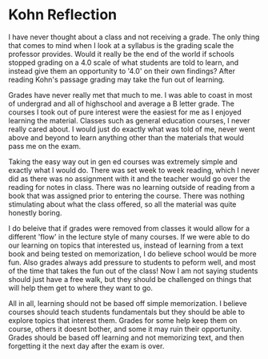 # Kohn Reflection

I have never thought about a class and not receiving a grade. 
The only thing that comes to mind when I look at a syllabus is the grading scale the professor provides.
Would it really be the end of the world if schools stopped grading on a 4.0 scale of what students are told to learn, and instead give them
an opportunity to '4.0' on their own findings? After reading Kohn's passage grading may take the fun out of learning.

Grades have never really met that much to me. I was able to coast in most of undergrad and all of highschool and average a B letter grade. 
The courses I took out of pure interest were the easiest for me as I enjoyed learning the material. Classes such as general education courses, I
never really cared about. I would just do exactly what was told of me, never went above and beyond to learn anything other than the materials that
would pass me on the exam. 

Taking the easy way out in gen ed courses was extremely simple and exactly what I would do. There was set week to week reading, which I never did as there
was no assignment with it and the teacher would go over the reading for notes in class. There was no learning outside of reading from a book that was
assigned prior to entering the course. There was nothing stimulating about what the class offered, so all the material was quite honestly boring. 

I do beleive that if grades were removed from classes it would allow for a different 'flow' in the lecture style of many courses. If we were able to do our
learning on topics that interested us, instead of learning from a text book and being tested on memorization, I do believe school would be more fun.
Also grades always add pressure to students to peform well, and most of the time that takes the fun out of the class! Now I am not saying students should
just have a free walk, but they should be challenged on things that will help them get to where they want to go.

All in all, learning should not be based off simple memorization. I believe courses should teach students fundamentals but they should be able to explore
topics that interest them. Grades for some help keep them on course, others it doesnt bother, and some it may ruin their opportunity. Grades should be based
off learning and not memorizing text, and then forgetting it the next day after the exam is over. 
